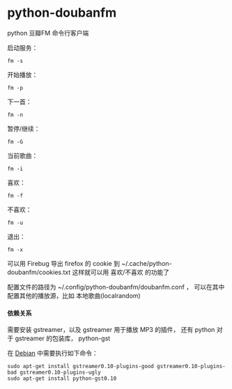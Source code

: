 python-doubanfm
===============

python 豆瓣FM 命令行客户端

启动服务：

    fm -s

开始播放：

	fm -p

下一首：

    fm -n

暂停/继续：

    fm -G

当前歌曲：

    fm -i

喜欢：

    fm -f

不喜欢：

    fm -u

退出：

    fm -x


可以用 Firebug 导出 firefox 的 cookie 到 ~/.cache/python-doubanfm/cookies.txt
这样就可以用 喜欢/不喜欢 的功能了

配置文件的路径为 ~/.config/python-doubanfm/doubanfm.conf ，
可以在其中配置其他的播放源，比如 本地歌曲(localrandom)

#### 依赖关系

需要安装 gstreamer，以及 gstreamer 用于播放 MP3 的插件，
还有 python 对于 gstreamer 的包装库， python-gst

在 [Debian](http://www.debian.org/) 中需要执行如下命令：

	sudo apt-get install gstreamer0.10-plugins-good gstreamer0.10-plugins-bad gstreamer0.10-plugins-ugly
	sudo apt-get install python-gst0.10
